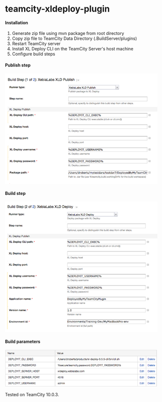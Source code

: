 # teamcity-xldeploy-plugin

#### Installation ####

1. Generate zip file using mvn package from root directory
2. Copy zip file to TeamCity Data Directory (.BuildServer/plugins)
3. Restart TeamCity server
4. Install XL Deploy CLI on the TeamCity Server's host machine
5. Configure build steps

#### Publish step ####
![screenshot of publish step](images/teamcity-xldeploy-plugin-1.png)

#### Build step ####

![screenshot of deploy step](images/teamcity-xldeploy-plugin-2.png)

#### Build parameters ####

![screenshot of deploy step](images/teamcity-xldeploy-plugin-3.png)

Tested on TeamCity 10.0.3.
